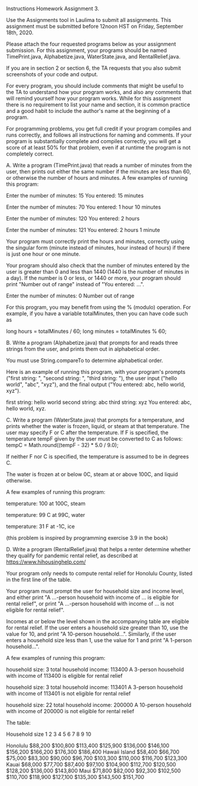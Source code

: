 Instructions
Homework Assignment 3.

Use the Assignments tool in Laulima to submit all assignments.  This assignment must be submitted before 12noon HST on Friday, September 18th, 2020.

Please attach the four requested programs below as your assignment submission.  For this assignment, your programs should be named TimePrint.java, Alphabetize.java, WaterState.java, and RentalRelief.java.

If you are in section 2 or section 6, the TA requests that you also submit screenshots of your code and output.

For every program, you should include comments that might be useful to the TA to understand how your program works, and also any comments that will remind yourself how your program works.  While for this assignment there is no requirement to list your name and section, it is common practice and a good habit to include the author's name at the beginning of a program.

For programming problems, you get full credit if your program compiles and runs correctly, and follows all instructions for naming and comments.  If your program is substantially complete and compiles correctly, you will get a score of at least 50% for that problem, even if at runtime the program is not completely correct.

A. Write a program (TimePrint.java) that reads a number of minutes from the user, then prints out either the same number if the minutes are less than 60, or otherwise the number of hours and minutes.  A few examples of running this program:

  Enter the number of minutes: 15
  You entered: 15 minutes

  Enter the number of minutes: 70
  You entered: 1 hour 10 minutes

  Enter the number of minutes: 120
  You entered: 2 hours

  Enter the number of minutes: 121
  You entered: 2 hours 1 minute

Your program must correctly print the hours and minutes, correctly using the singular form (minute instead of minutes, hour instead of hours) if there is just one hour or one minute.

Your program should also check that the number of minutes entered by the user is greater than 0 and less than 1440 (1440 is the number of minutes in a day).  If the number is 0 or less, or 1440 or more, your program should print "Number out of range" instead of "You entered: ...".

  Enter the number of minutes: 0
  Number out of range

For this program, you may benefit from using the % (modulo) operation.  For example, if you have a variable totalMinutes, then you can have code such as

  long hours = totalMinutes / 60;
  long minutes = totalMinutes % 60;

B. Write a program (Alphabetize.java) that prompts for and reads three strings from the user, and prints them out in alphabetical order.

You must use String.compareTo to determine alphabetical order.

Here is an example of running this program, with your program's prompts ("first string: ", "second string: ", "third string: "), the user input ("hello world", "abc", "xyz"), and the final output ("You entered: abc, hello world, xyz").

  first string: hello world
  second string: abc
  third string: xyz
  You entered: abc, hello world, xyz.

C. Write a program (WaterState.java) that prompts for a temperature, and prints whether the water is frozen, liquid, or steam at that temperature.  The user may specify F or C after the temperature.  If F is specified, the temperature tempF given by the user must be converted to C as follows:
tempC = Math.round((tempF - 32) * 5.0 / 9.0);

If neither F nor C is specified, the temperature is assumed to be in degrees C.

The water is frozen at or below 0C, steam at or above 100C, and liquid otherwise.

A few examples of running this program:

  temperature: 100
  at 100C, steam

  temperature: 99 C
  at 99C, water

  temperature: 31 F
  at -1C, ice

(this problem is inspired by programming exercise 3.9 in the book)

D. Write a program (RentalRelief.java) that helps a renter determine whether they qualify for pandemic rental relief, as described at https://www.hihousinghelp.com/

Your program only needs to compute rental relief for Honolulu County, listed in the first line of the table.

Your program must prompt the user for household size and income level, and either print
  "A ...-person household with income of ... is eligible for rental relief",
or print
  "A ...-person household with income of ... is not eligible for rental relief".

Incomes at or below the level shown in the accompanying table are eligible for rental relief.  If the user enters a household size greater than 10, use the value for 10, and print "A 10-person household...".  Similarly, if the user enters a household size less than 1, use the value for 1 and print "A 1-person household...".

A few examples of running this program:

  household size: 3
  total household income: 113400
  A 3-person household with income of 113400 is eligible for rental relief

  household size: 3
  total household income: 113401
  A 3-person household with income of 113401 is not eligible for rental relief

  household size: 22
  total household income: 200000
  A 10-person household with income of 200000 is not eligible for rental relief

The table:

Household size       1         2         3         4         5         6         7         8         9        10

Honolulu       $88,200  $100,800  $113,400  $125,900  $136,000  $146,100  $156,200  $166,200  $176,300  $186,400
Hawaii Island  $58,400   $66,700   $75,000   $83,300   $90,000   $96,700  $103,300  $110,000  $116,700  $123,300
Kauai          $68,000   $77,700   $87,400   $97,100  $104,900  $112,700  $120,500  $128,200  $136,000  $143,800
Maui           $71,800   $82,000   $92,300  $102,500  $110,700  $118,900  $127,100  $135,300  $143,500  $151,700
